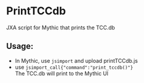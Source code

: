 # PrintTCCdb
JXA script for Mythic that prints the TCC.db
## Usage:
- In Mythic, use `jsimport` and upload printTCCdb.js
- use `jsimport_call{"command":"print_tccdb()"}`\
The TCC.db will print to the Mythic UI
